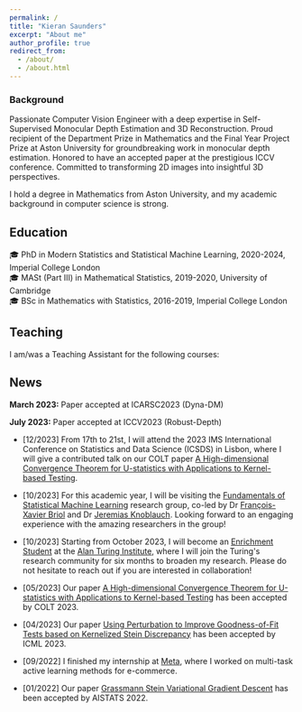 ```yaml
---
permalink: /
title: "Kieran Saunders"
excerpt: "About me"
author_profile: true
redirect_from: 
  - /about/
  - /about.html
---
```



### Background

Passionate Computer Vision Engineer with a deep expertise in Self-Supervised Monocular Depth Estimation and 3D Reconstruction. Proud recipient of the Department Prize in Mathematics and the Final Year Project Prize at Aston University for groundbreaking work in monocular depth estimation. Honored to have an accepted paper at the prestigious ICCV conference. Committed to transforming 2D images into insightful 3D perspectives.

I hold a degree in Mathematics from Aston University, and my academic background in computer science is strong.



## Education 
:mortar_board: PhD in Modern Statistics and Statistical Machine Learning, 2020-2024, <span class="grey">Imperial College London</span> \
:mortar_board: MASt (Part III) in Mathematical Statistics, 2019-2020, <span class="grey">University of Cambridge</span> \
:mortar_board: BSc in Mathematics with Statistics, 2016-2019, <span class="grey">Imperial College London</span>

## Teaching
I am/was a Teaching Assistant for the following courses:

## News

**March 2023:** Paper accepted at ICARSC2023 (Dyna-DM)

**July 2023:** Paper accepted at ICCV2023 (Robust-Depth)


- [12/2023] From 17th to 21st, I will attend the 2023 IMS International Conference on Statistics and Data Science (ICSDS) in Lisbon, where I will give a contributed talk on our COLT paper [A High-dimensional Convergence Theorem for U-statistics with Applications to Kernel-based Testing](https://proceedings.mlr.press/v195/huang23a.html).

- [10/2023] For this academic year, I will be visiting the [Fundamentals of Statistical Machine Learning](https://fsml-ucl.github.io/) research group, co-led by Dr [François-Xavier Briol](https://fxbriol.github.io/) and Dr [Jeremias Knoblauch](https://jeremiasknoblauch.github.io/). Looking forward to an engaging experience with the amazing researchers in the group!

- [10/2023] Starting from October 2023, I will become an [Enrichment Student](https://www.turing.ac.uk/work-turing/studentships/enrichment) at the [Alan Turing Institute](https://www.turing.ac.uk/), where I will join the Turing's research community for six months to broaden my research. Please do not hesitate to reach out if you are interested in collaboration!

- [05/2023] Our paper [A High-dimensional Convergence Theorem for U-statistics with Applications to Kernel-based Testing](https://proceedings.mlr.press/v195/huang23a.html) has been accepted by COLT 2023.

- [04/2023] Our paper [Using Perturbation to Improve Goodness-of-Fit Tests based on Kernelized Stein Discrepancy](https://arxiv.org/abs/2304.14762) has been accepted by ICML 2023.

- [09/2022] I finished my internship at [Meta](https://research.facebook.com/), where I worked on multi-task active learning methods for e-commerce.

- [01/2022] Our paper [Grassmann Stein Variational Gradient Descent](https://proceedings.mlr.press/v151/liu22a.html) has been accepted by AISTATS 2022.
   
